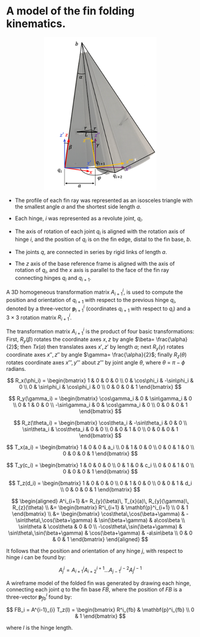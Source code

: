 
# A model of the fin folding kinematics. 

<p align="center">
  <img src="./robosoft_paper_diagram_v1.png" alt="Fin folding kinematics diagram" width="300"/>
</p>


- The profile of each fin ray was represented as an isosceles triangle with the smallest angle $\alpha$ and the shortest side length $a$. 

- Each hinge, $i$ was represented as a revolute joint, $q_i$. 

- The axis of rotation of each joint $q_i$ is aligned with the rotation axis of hinge $i$, and the position of $q_i$ is on the fin edge, distal to the fin base, $b$. 

- The joints $q$, are connected in series by rigid links of length $a$. 

- The $z$ axis of the base reference frame is aligned with the axis of rotation of $q_i$, and the $x$ axis is parallel to the face of the fin ray connecting hinges $q_i$ and $q_{i+1}$. 

A 3D homogeneous transformation matrix $A^i_{i+1}$, is used to compute the position and orientation of $q_{i+1}$ with respect to the previous hinge $q_i$, denoted by a three-vector $\mathbf{p}^i_{i+1}$ (coordinates $q_{i+1}$ with respect to $q_{i}$) and a 3 × 3 rotation matrix $R^i_{i+1}$. 

The transformation matrix $A^i_{i+1}$ is the product of four basic transformations: First, $R_y(\beta)$ rotates the coordinate axes $x,z$ by angle $\beta= \frac{\alpha}{2}$; then $Tx(a)$ then translates axes $x', z'$ by length $a$; next $R_y(\gamma)$ rotates coordinate axes $x'',z''$ by angle $\gamma= \frac{\alpha}{2}$; finally $R_z(\theta)$ rotates coordinate axes $x''',y'''$ about $z'''$ by joint angle $\theta$, where $\theta$ = $\pi - \phi$ radians. 

$$
R_x(\phi_i) =
\begin{bmatrix}
1 & 0 & 0 & 0 \\
0 & \cos\phi_i & -\sin\phi_i & 0 \\
0 & \sin\phi_i & \cos\phi_i & 0 \\
0 & 0 & 0 & 1
\end{bmatrix}
$$

$$
R_y(\gamma_i) =
\begin{bmatrix}
\cos\gamma_i & 0 & \sin\gamma_i & 0 \\
0 & 1 & 0 & 0 \\
-\sin\gamma_i & 0 & \cos\gamma_i & 0 \\
0 & 0 & 0 & 1
\end{bmatrix}
$$

$$
R_z(\theta_i) =
\begin{bmatrix}
\cos\theta_i & -\sin\theta_i & 0 & 0 \\
\sin\theta_i & \cos\theta_i & 0 & 0 \\
0 & 0 & 1 & 0 \\
0 & 0 & 0 & 1
\end{bmatrix}
$$

$$
T_x(a_i) =
\begin{bmatrix}
1 & 0 & 0 & a_i \\
0 & 1 & 0 & 0 \\
0 & 0 & 1 & 0 \\
0 & 0 & 0 & 1
\end{bmatrix}
$$

$$
T_y(c_i) =
\begin{bmatrix}
1 & 0 & 0 & 0 \\
0 & 1 & 0 & c_i \\
0 & 0 & 1 & 0 \\
0 & 0 & 0 & 1
\end{bmatrix}
$$

$$
T_z(d_i) =
\begin{bmatrix}
1 & 0 & 0 & 0 \\
0 & 1 & 0 & 0 \\
0 & 0 & 1 & d_i \\
0 & 0 & 0 & 1
\end{bmatrix}
$$

$$
\begin{aligned}
A^i_{i+1} &= R_{y}(\beta)\, T_{x}(a)\, R_{y}(\gamma)\, R_{z}(\theta) \\
&= 
\begin{bmatrix}
R^i_{i+1} & \mathbf{p}^i_{i+1} \\
0 & 1
\end{bmatrix} \\
&=
\begin{bmatrix}
\cos\theta\,\cos(\beta+\gamma) & -\sin\theta\,\cos(\beta+\gamma) & \sin(\beta+\gamma) & a\cos\beta \\
\sin\theta & \cos\theta & 0 & 0 \\
-\cos\theta\,\sin(\beta+\gamma) & \sin\theta\,\sin(\beta+\gamma) & \cos(\beta+\gamma) & -a\sin\beta \\
0 & 0 & 0 & 1
\end{bmatrix}
\end{aligned}
$$


It follows that the position and orientation of any hinge $j$, with respect to hinge $i$ can be found by: 

$$
A^i_{j} = A^i_{i+1} A^{i+1}_{i+2} ... A^{j-2}_{j-1} A^{j-1}_{j}
$$

A wireframe model of the folded fin was generated by drawing each hinge, connecting each joint $q$ to the fin base $FB$, where the position of $FB$ is a three-vector $\mathbf{p}^i_{fb}$ found by:  

$$
FB_i = A^{i-1}_{i} T_z(l) = 
\begin{bmatrix} 
R^i_{fb} & \mathbf{p}^i_{fb} \\ 
0 & 1 
\end{bmatrix}
$$

where $l$ is the hinge length.













 
